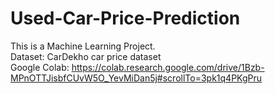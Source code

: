 # Used-Car-Price-Prediction<br />
This is a Machine Learning Project. <br />
Dataset: CarDekho car price dataset<br />
Google Colab: https://colab.research.google.com/drive/1Bzb-MPnOTTJisbfCUvW5O_YevMiDan5j#scrollTo=3pk1q4PKgPru
